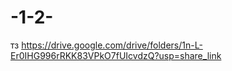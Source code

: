 # -1-2-
тз 
https://drive.google.com/drive/folders/1n-L-Er0IHG996rRKK83VPkO7fUIcvdzQ?usp=share_link
